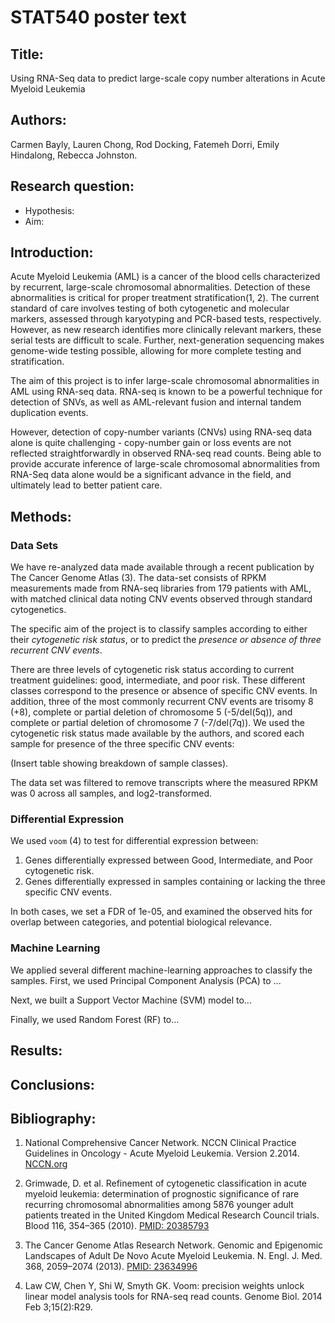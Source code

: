 STAT540 poster text
===================

## Title:
Using RNA-Seq data to predict large-scale copy number alterations in Acute Myeloid Leukemia

## Authors:
Carmen Bayly, Lauren Chong, Rod Docking, Fatemeh Dorri, Emily Hindalong, Rebecca Johnston.

## Research question:
- Hypothesis:
- Aim:

## Introduction:

Acute Myeloid Leukemia (AML) is a cancer of the blood cells characterized by recurrent, large-scale chromosomal abnormalities. Detection of these abnormalities is critical for proper treatment stratification(1, 2). The current standard of care involves testing of both cytogenetic and molecular markers, assessed through karyotyping and PCR-based tests, respectively. However, as new research identifies more clinically relevant markers, these serial tests are difficult to scale. Further, next-generation sequencing makes genome-wide testing possible, allowing for more complete testing and stratification.

The aim of this project is to infer large-scale chromosomal abnormalities in AML using RNA-seq data. RNA-seq is known to be a powerful technique for detection of SNVs, as well as AML-relevant fusion and internal tandem duplication events. 

However, detection of copy-number variants (CNVs) using RNA-seq data alone is quite challenging - copy-number gain or loss events are not reflected straightforwardly in observed RNA-seq read counts. Being able to provide accurate inference of large-scale chromosomal abnormalities from RNA-Seq data alone would be a significant advance in the field, and ultimately lead to better patient care.

## Methods:

### Data Sets

We have re-analyzed data made available through a recent publication by The Cancer Genome Atlas (3). The data-set consists of RPKM measurements made from RNA-seq libraries from 179 patients with AML, with matched clinical data noting CNV events observed through standard cytogenetics.

The specific aim of the project is to classify samples according to either their *cytogenetic risk status*, or to predict the *presence or absence of three recurrent CNV events*.

There are three levels of cytogenetic risk status according to current treatment guidelines: good, intermediate, and poor risk. These different classes correspond to the presence or absence of specific CNV events. In addition, three of the most commonly recurrent CNV events are trisomy 8 (+8), complete or partial deletion of chromosome 5 (-5/del(5q)), and complete or partial deletion of chromosome 7 (-7/del(7q)). We used the cytogenetic risk status made available by the authors, and scored each sample for presence of the three specific CNV events:

(Insert table showing breakdown of sample classes).

The data set was filtered to remove transcripts where the measured RPKM was 0 across all samples, and log2-transformed.

### Differential Expression

We used `voom` (4) to test for differential expression between:

1. Genes differentially expressed between Good, Intermediate, and Poor cytogenetic risk.
2. Genes differentially expressed in samples containing or lacking the three specific CNV events.

In both cases, we set a FDR of 1e-05, and examined the observed hits for overlap between categories, and potential biological relevance.

### Machine Learning

We applied several different machine-learning approaches to classify the samples. First, we used Principal Component Analysis (PCA) to ...

Next, we built a Support Vector Machine (SVM) model to...

Finally, we used Random Forest (RF) to...
 
## Results:


## Conclusions:


## Bibliography:

1. National Comprehensive Cancer Network. NCCN Clinical Practice Guidelines in Oncology - Acute Myeloid Leukemia. Version 2.2014. [NCCN.org](http://nccn.org) 

2. Grimwade, D. et al. Refinement of cytogenetic classification in acute myeloid leukemia: determination of prognostic significance of rare recurring chromosomal abnormalities among 5876 younger adult patients treated in the United Kingdom Medical Research Council trials. Blood 116, 354–365 (2010). [PMID: 20385793](http://www.ncbi.nlm.nih.gov/pubmed/?term=20385793)

3. The Cancer Genome Atlas Research Network. Genomic and Epigenomic Landscapes of Adult De Novo Acute Myeloid Leukemia. N. Engl. J. Med. 368, 2059–2074 (2013). [PMID: 23634996](http://www.ncbi.nlm.nih.gov/pubmed/?term=23634996)

4.	Law CW, Chen Y, Shi W, Smyth GK. Voom: precision weights unlock linear model analysis tools for RNA-seq read counts. Genome Biol. 2014 Feb 3;15(2):R29. 
